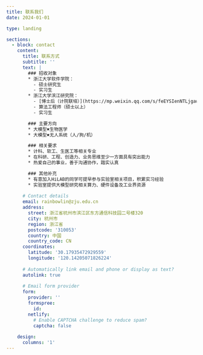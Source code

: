 ```yaml
---
title: 联系我们
date: 2024-01-01

type: landing

sections:
  - block: contact
    content:
      title: 联系方式
      subtitle: ''
      text: |
        ### 招收对象
        * 浙江大学软件学院：
          - 硕士研究生
          - 实习生
        * 浙江大学滨江研究院：
          - [博士后（计院联培）](https://mp.weixin.qq.com/s/feEYSIenNTLjgaw3KSgDzw)
          - 算法工程师（硕士以上）
          - 实习生

        ### 主要方向
        * 大模型✖️生物医学
        * 大模型✖️无人系统（人/狗/机）

        ### 相关要求
        * 计科、软工、生医工等相关专业
        * 在科研、工程、创造力、业务思维至少一方面具有突出能力
        * 热爱自己的事业，善于沟通协作，踏实认真

        ### 其他补充
        * 有意加入HiLAB的同学可提早参与实验室相关项目，积累实习经验
        * 实验室提供大模型研究相关算力、硬件设备及工业界资源
      
      # Contact details
      email: rainbowlin@zju.edu.cn
      address:
        street: 浙江省杭州市滨江区东方通信科技园二号楼320
        city: 杭州市
        region: 浙江省
        postcode: '310053'
        country: 中国
        country_code: CN
      coordinates:
        latitude: '30.17935472929559'
        longitude: '120.14205071826224'
      
      # Automatically link email and phone or display as text?
      autolink: true
      
      # Email form provider
      form:
        provider: ''
        formspree:
          id:
        netlify:
          # Enable CAPTCHA challenge to reduce spam?
          captcha: false
    
    design:
      columns: '1'
---
```

